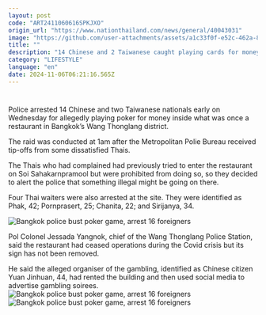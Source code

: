 ```yaml
---
layout: post
code: "ART2411060616SPKJXO"
origin_url: "https://www.nationthailand.com/news/general/40043031"
image: "https://github.com/user-attachments/assets/a1c33f0f-e52c-462a-8ba1-f485791b8e03"
title: ""
description: "14 Chinese and 2 Taiwanese caught playing cards for money in a former restaurant after dissatisfied Thais file complaint"
category: "LIFESTYLE"
language: "en"
date: 2024-11-06T06:21:16.565Z
---
```


# 









Police arrested 14 Chinese and two Taiwanese nationals early on Wednesday for allegedly playing poker for money inside what was once a restaurant in Bangkok’s Wang Thonglang district.

The raid was conducted at 1am after the Metropolitan Polie Bureau received tip-offs from some dissatisfied Thais.

The Thais who had complained had previously tried to enter the restaurant on Soi Sahakarnpramool but were prohibited from doing so, so they decided to alert the police that something illegal might be going on there.

Four Thai waiters were also arrested at the site. They were identified as Phak, 42; Pornprasert, 25; Chanita, 22; and Sirijanya, 34.

  ![Bangkok police bust poker game, arrest 16 foreigners](https://github.com/user-attachments/assets/df552dea-ed90-4ef7-a432-cdd46084506a)

Pol Colonel Jessada Yangnok, chief of the Wang Thonglang Police Station, said the restaurant had ceased operations during the Covid crisis but its sign has not been removed.

He said the alleged organiser of the gambling, identified as Chinese citizen Yuan Jinhuan, 44, had rented the building and then used social media to advertise gambling soirees.  
   ![Bangkok police bust poker game, arrest 16 foreigners](https://github.com/user-attachments/assets/9bbb4084-d731-4344-95e4-35a310f9d773)  ![Bangkok police bust poker game, arrest 16 foreigners](https://media.nationthailand.com/uploads/images/contents/w1024/2024/11/7QyimmAFjQpLbfvlqTGL.webp?x-image-process=style/lg-webp)